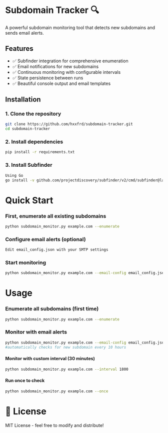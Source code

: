 # Subdomain Tracker 🔍

A powerful subdomain monitoring tool that detects new subdomains and sends email alerts.

## Features
- ✅ Subfinder integration for comprehensive enumeration
- ✅ Email notifications for new subdomains
- ✅ Continuous monitoring with configurable intervals
- ✅ State persistence between runs
- ✅ Beautiful console output and email templates

## Installation

### 1. Clone the repository 
```bash
git clone https://github.com/hxxfrd/subdomain-tracker.git
cd subdomain-tracker
```

### 2. Install dependencies
```bash
pip install -r requirements.txt
```
### 3. Install Subfinder
```bash
Using Go
go install -v github.com/projectdiscovery/subfinder/v2/cmd/subfinder@latest
```

# Quick Start

### First, enumerate all existing subdomains
```bash
python subdomain_monitor.py example.com --enumerate
```

### Configure email alerts (optional)
```bash
Edit email_config.json with your SMTP settings
```

### Start monitoring
```bash
python subdomain_monitor.py example.com --email-config email_config.json
```

# Usage

### Enumerate all subdomains (first time)
```bash
python subdomain_monitor.py example.com --enumerate
```

### Monitor with email alerts
```bash
python subdomain_monitor.py example.com --email-config email_config.json
#automatically checks for new subdomain every 10 hours
```

#### Monitor with custom interval (30 minutes)
```bash
python subdomain_monitor.py example.com --interval 1800
```

#### Run once to check
```bash
python subdomain_monitor.py example.com --once
```
# 📄 License
MIT License - feel free to modify and distribute!
